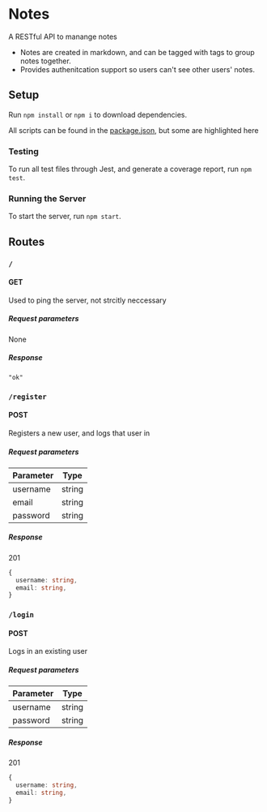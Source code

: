 # Notes

A RESTful API to manange notes

- Notes are created in markdown, and can be tagged with tags to group notes
  together.
- Provides authenitcation support so users can't see other users' notes.

## Setup

Run `npm install` or `npm i` to download dependencies.

All scripts can be found in the [package.json](./package.json), but some are
highlighted here

### Testing

To run all test files through Jest, and generate a coverage report, run
`npm test`.

### Running the Server

To start the server, run `npm start`.

## Routes

### `/`

#### GET

Used to ping the server, not strcitly neccessary

##### Request parameters

None

##### Response

`"ok"`

### `/register`

#### POST

Registers a new user, and logs that user in

##### Request parameters

| Parameter | Type   |
|-----------|--------|
| username  | string |
| email     | string |
| password  | string |

##### Response

201

```typescript
{
  username: string,
  email: string,
}
```

### `/login`

#### POST

Logs in an existing user

##### Request parameters

| Parameter | Type   |
|-----------|--------|
| username  | string |
| password  | string |

##### Response

201

```typescript
{
  username: string,
  email: string,
}
```
